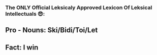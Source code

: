 ### The ONLY Official Leksicaly Approved Lexicon Of Leksical Intellectuals 😎:
## Pro - Nouns: Ski/Bidi/Toi/Let
## Fact: I win
    

<!--
codm 6 time legendary rank (ties michel jorsan)
-->
